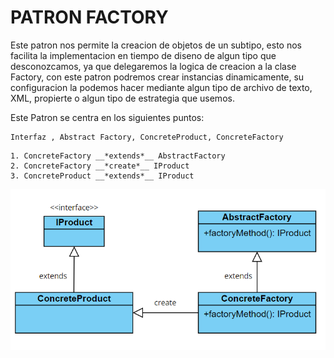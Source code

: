 # PATRON FACTORY

Este patron nos permite la creacion de objetos de un subtipo, esto nos facilita la implementacion en tiempo de diseno de algun tipo que desconozcamos, ya que delegaremos la logica de creacion a la clase Factory, con este patron podremos crear instancias dinamicamente, su configuracion la podemos hacer mediante algun tipo de archivo de texto, XML, propierte o algun tipo de estrategia que usemos.

Este Patron se centra en los siguientes puntos:

```
Interfaz , Abstract Factory, ConcreteProduct, ConcreteFactory
```
```
1. ConcreteFactory __*extends*__ AbstractFactory
2. ConcreteFactory __*create*__ IProduct
3. ConcreteProduct __*extends*__ IProduct
```


![Factory Image](./assets/images/image.png)